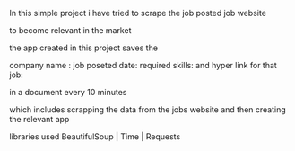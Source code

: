In this simple project i have tried to scrape the job posted job website 

to become relevant in the market 

the app created in this project saves the 

company name :
job poseted date:
required skills:
and hyper link for that job:

in a document every 10 minutes

which includes scrapping the data from the jobs website and then creating the relevant app

libraries used BeautifulSoup | Time | Requests

